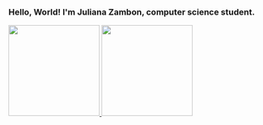 ### Hello, World!  I'm Juliana Zambon, computer science student.

<div>
<a href="https://github.com/seu-usuário-aqui">
<img height="180em" src="https://github-readme-stats.vercel.app/api/top-langs/?username=JulianaZambon&layout=compact&langs_count=7&theme=dracula"/>
<img height="180em" src="https://github-readme-stats.vercel.app/api?username=JulianaZambon-aqui&show_icons=true&theme=dracula&include_all_commits=true&count_private=true"/>
</div>
